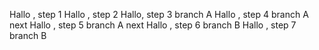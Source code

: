 Hallo , step 1
Hallo , step 2
Hallo, step 3 branch A
Hallo , step 4 branch A next
Hallo , step 5 branch A next
Hallo , step 6  branch B
Hallo , step 7  branch B



